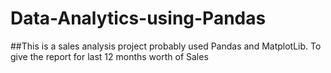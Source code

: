 # Data-Analytics-using-Pandas
##This is a sales analysis project probably used Pandas and MatplotLib. To give the report for last 12 months worth of Sales
